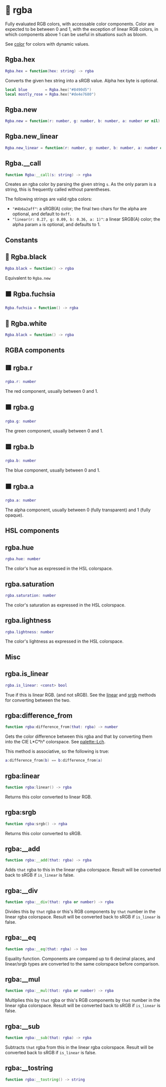 # 🌈 rgba

Fully evaluated RGB colors, with accessable color components. Color are expected to be between 0 and 1, with the exception of linear RGB colors, in which components above 1 can be useful in situations such as bloom.

See [color](Color.md) for colors with dynamic values.

## Rgba.hex
```lua
Rgba.hex = function(hex: string) -> rgba
```
Converts the given hex string into a sRGB value. Alpha hex byte is optional.
```lua
local blue        = Rgba.hex("#8490d5")
local mostly_rose = Rgba.hex("#de4e7680")
```

## Rgba.new
```lua
Rgba.new = function(r: number, g: number, b: number, a: number or nil) -> rgba
```

## Rgba.new_linear
```lua
Rgba.new_linear = function(r: number, g: number, b: number, a: number or nil) -> rgba
```

## Rgba.__call
```lua
function Rgba:__call(s: string) -> rgba
```
Creates an rgba color by parsing the given string `s`. As the only param is a string, this is frequently called without parentheses.

The following strings are valid rgba colors:
- `"#4b6a2aff"`: a sRGB(A) color; the final two chars for the alpha are optional, and default to `0xff`.
- `"linear(r: 0.27, g: 0.09, b: 0.36, a: 1)"`: a linear SRGB(A) color; the alpha param `a` is optional, and defaults to 1.

## Constants

## 🔳 Rgba.black
```lua
Rgba.black = function() -> rgba
```
Equivalent to `Rgba.new`

## 🟪 Rgba.fuchsia
```lua
Rgba.fuchsia = function() -> rgba
```

## 🔲 Rgba.white
```lua
Rgba.black = function() -> rgba
```

## RGBA components

## 🟥 rgba.r
```lua
rgba.r: number
```
The red component, usually between 0 and 1.

## 🟩 rgba.g
```lua
rgba.g: number
```
The green component, usually between 0 and 1.

## 🟦 rgba.b
```lua
rgba.b: number
```
The blue component, usually between 0 and 1.

## ⬛ rgba.a
```lua
rgba.a: number
```
The alpha component, usually between 0 (fully transparent) and 1 (fully opaque).

## HSL components

## rgba.hue
```lua
rgba.hue: number
```
The color's hue as expressed in the HSL colorspace.

## rgba.saturation
```lua
rgba.saturation: number
```
The color's saturation as expressed in the HSL colorspace.

## rgba.lightness
```lua
rgba.lightness: number
```
The color's lightness as expressed in the HSL colorspace.

## Misc

## rgba.is_linear
```lua
rgba.is_linear: <const> bool
```
True if this is linear RGB. (and not sRGB). See the [linear](#rgba:linear) and [srgb](#rgba:srgb) methods for converting between the two.

## rgba:difference_from
```lua
function rgba:difference_from(that: rgba) -> number
```
Gets the color difference between this rgba and that by converting them into the CIE L\*C\*h° colorspace. See [palette::Lch](https://docs.rs/palette/latest/palette/struct.Lch.html).

This method is associative, so the following is true:
```lua
a:difference_from(b) == b:difference_from(a)
```

## rgba:linear
```lua
function rgba:linear() -> rgba
```
Returns this color converted to linear RGB.

## rgba:srgb
```lua
function rgba:srgb() -> rgba
```
Returns this color converted to sRGB.

## rgba:__add
```lua
function rgba:__add(that: rgba) -> rgba
```
Adds `that` rgba to this in the linear rgba colorspace. Result will be converted back to sRGB if `is_linear` is false.

## rgba:__div
```lua
function rgba:__div(that: rgba or number) -> rgba
```
Divides this by `that` rgba or this's RGB components by `that` number in the linear rgba colorspace. Result will be converted back to sRGB if `is_linear` is false.

## rgba:__eq
```lua
function rgba:__eq(that: rgba) -> boo
```
Equality function. Components are compared up to 6 decimal places, and linear/srgb types are converted to the same colorspace before comparison.

## rgba:__mul
```lua
function rgba:__mul(that: rgba or number) -> rgba
```
Multiplies this by `that` rgba or this's RGB components by `that` number in the linear rgba colorspace. Result will be converted back to sRGB if `is_linear` is false.

## rgba:__sub
```lua
function rgba:__sub(that: rgba) -> rgba
```
Subtracts `that` rgba from this in the linear rgba colorspace. Result will be converted back to sRGB if `is_linear` is false.

## rgba:__tostring
```lua
function rgba:__tostring() -> string
```
